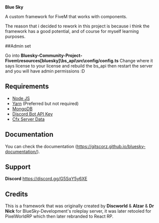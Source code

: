 **Blue Sky**


A custom framework for FiveM that works with components.

The reason that i decided to rework in this project is because i think the framework has a good potential, and of course for myself learning purposes.

##Admin set 

Go into **Bluesky-Community-Project-Fivem\resources\[bluesky]\bs_api\src\config/config.ts**
Change where it says license to your license and rebuild the bs_api then restart the server and you will have admin permissions :D


## Requirements
* [Node JS](https://nodejs.org/en/)
* [Yarn](https://yarnpkg.com/getting-started/install) (Preferred but not required)
* [MongoDB](https://www.mongodb.com/)
* [Discord Bot API Key](https://discordapp.com/developers/applications/)
* [Cfx Server Data](https://github.com/citizenfx/cfx-server-data)
 
## Documentation
You can check the documentation (https://gitscorz.github.io/bluesky-documentation/).

## Support
 **Discord** https://discord.gg/G5SqY5y6XE

## Credits

This is a framework that was originally created by **Discworld** & **Alzar** & **Dr Nick** for BlueSky-Development's roleplay server, it was later retooled for PixelWorldRP which then later rebranded to React RP.
